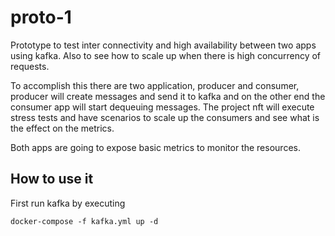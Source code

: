 # proto-1

Prototype to test inter connectivity and high availability between two apps using kafka.
Also to see how to scale up when there is high concurrency of requests.

To accomplish this there are two application, producer and consumer, producer will create
messages and send it to kafka and on the other end the consumer app will start dequeuing
messages. The project nft will execute stress tests and have scenarios to scale up the consumers
and see what is the effect on the metrics.

Both apps are going to expose basic metrics to monitor the resources.


## How to use it

First run kafka by executing

```docker-compose -f kafka.yml up -d```
